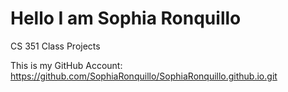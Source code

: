 # Hello I am Sophia Ronquillo
CS 351 Class Projects

This is my GitHub Account: https://github.com/SophiaRonquillo/SophiaRonquillo.github.io.git
